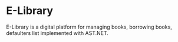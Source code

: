 # E-Library
E-Library is a digital platform for managing books, borrowing books, defaulters list implemented with AST.NET.
